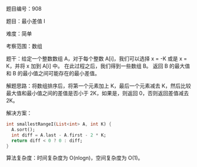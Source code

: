 题目编号：908

题目：最小差值 I

难度：简单

考察范围：数组

题干：给定一个整数数组 A，对于每个整数 A[i]，我们可以选择 x = -K 或是 x = K，并将 x 加到 A[i] 中。
在此过程之后，我们得到一些数组 B。
返回 B 的最大值和 B 的最小值之间可能存在的最小差值。

解题思路：将数组排序后，将第一个元素加上 K，最后一个元素减去 K，然后比较最大值和最小值之间的差值是否小于 2K，如果是，则返回 0，否则返回差值减去 2K。

解决方案：

```dart
int smallestRangeI(List<int> A, int K) {
  A.sort();
  int diff = A.last - A.first - 2 * K;
  return diff < 0 ? 0 : diff;
}
```

算法复杂度：时间复杂度为 O(nlogn)，空间复杂度为 O(1)。
